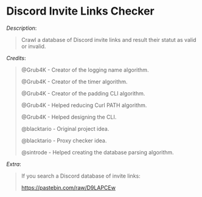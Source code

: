 # Discord Invite Links Checker

*Description*:
> Crawl a database of Discord invite links and result their statut as valid or invalid.
>
>
*Credits*:
> @Grub4K - Creator of the logging name algorithm.
>
> @Grub4K - Creator of the timer algorithm.
>
> @Grub4K - Creator of the padding CLI algorithm.
>
> @Grub4K - Helped reducing Curl PATH algorithm.
>
> @Grub4K - Helped designing the CLI.
>
> @blacktario - Original project idea.
>
> @blacktario - Proxy checker idea.
>
> @sintrode - Helped creating the database parsing algorithm.
>
*Extra*:
> If you search a Discord database of invite links:
>
> https://pastebin.com/raw/D9LAPCEw
